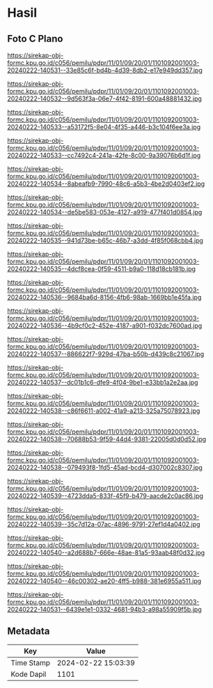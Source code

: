# Hasil

## Foto C Plano

https://sirekap-obj-formc.kpu.go.id/c056/pemilu/pdpr/11/01/09/20/01/1101092001003-20240222-140531--33e85c6f-bd4b-4d39-8db2-e17e949dd357.jpg

https://sirekap-obj-formc.kpu.go.id/c056/pemilu/pdpr/11/01/09/20/01/1101092001003-20240222-140532--9d563f3a-06e7-4f42-8191-600a48881432.jpg

https://sirekap-obj-formc.kpu.go.id/c056/pemilu/pdpr/11/01/09/20/01/1101092001003-20240222-140533--a53172f5-8e04-4f35-a446-b3c104f6ee3a.jpg

https://sirekap-obj-formc.kpu.go.id/c056/pemilu/pdpr/11/01/09/20/01/1101092001003-20240222-140533--cc7492c4-241a-42fe-8c00-9a39076b6d1f.jpg

https://sirekap-obj-formc.kpu.go.id/c056/pemilu/pdpr/11/01/09/20/01/1101092001003-20240222-140534--8abeafb9-7990-48c6-a5b3-4be2d0403ef2.jpg

https://sirekap-obj-formc.kpu.go.id/c056/pemilu/pdpr/11/01/09/20/01/1101092001003-20240222-140534--de5be583-053e-4127-a919-477f401d0854.jpg

https://sirekap-obj-formc.kpu.go.id/c056/pemilu/pdpr/11/01/09/20/01/1101092001003-20240222-140535--941d73be-b65c-46b7-a3dd-4f85f068cbb4.jpg

https://sirekap-obj-formc.kpu.go.id/c056/pemilu/pdpr/11/01/09/20/01/1101092001003-20240222-140535--4dcf8cea-0f59-4511-b9a0-118d18cb181b.jpg

https://sirekap-obj-formc.kpu.go.id/c056/pemilu/pdpr/11/01/09/20/01/1101092001003-20240222-140536--9684ba6d-8156-4fb6-98ab-1669bb1e45fa.jpg

https://sirekap-obj-formc.kpu.go.id/c056/pemilu/pdpr/11/01/09/20/01/1101092001003-20240222-140536--4b9cf0c2-452e-4187-a901-f032dc7600ad.jpg

https://sirekap-obj-formc.kpu.go.id/c056/pemilu/pdpr/11/01/09/20/01/1101092001003-20240222-140537--886622f7-929d-47ba-b50b-d439c8c21067.jpg

https://sirekap-obj-formc.kpu.go.id/c056/pemilu/pdpr/11/01/09/20/01/1101092001003-20240222-140537--dc01b1c6-dfe9-4f04-9be1-e33bb1a2e2aa.jpg

https://sirekap-obj-formc.kpu.go.id/c056/pemilu/pdpr/11/01/09/20/01/1101092001003-20240222-140538--c86f6611-a002-41a9-a213-325a75078923.jpg

https://sirekap-obj-formc.kpu.go.id/c056/pemilu/pdpr/11/01/09/20/01/1101092001003-20240222-140538--70688b53-9f59-44d4-9381-22005d0d0d52.jpg

https://sirekap-obj-formc.kpu.go.id/c056/pemilu/pdpr/11/01/09/20/01/1101092001003-20240222-140538--079493f8-1fd5-45ad-bcd4-d307002c8307.jpg

https://sirekap-obj-formc.kpu.go.id/c056/pemilu/pdpr/11/01/09/20/01/1101092001003-20240222-140539--4723dda5-833f-45f9-b479-aacde2c0ac86.jpg

https://sirekap-obj-formc.kpu.go.id/c056/pemilu/pdpr/11/01/09/20/01/1101092001003-20240222-140539--35c7d12a-07ac-4896-9791-27ef1d4a0402.jpg

https://sirekap-obj-formc.kpu.go.id/c056/pemilu/pdpr/11/01/09/20/01/1101092001003-20240222-140540--a2d688b7-666e-48ae-81a5-93aab48f0d32.jpg

https://sirekap-obj-formc.kpu.go.id/c056/pemilu/pdpr/11/01/09/20/01/1101092001003-20240222-140540--46c00302-ae20-4ff5-b988-381e6955a511.jpg

https://sirekap-obj-formc.kpu.go.id/c056/pemilu/pdpr/11/01/09/20/01/1101092001003-20240222-140531--6439e1e1-0332-4681-94b3-a98a55909f5b.jpg


## Metadata

| Key        | Value               |
| ---------- | ------------------- |
| Time Stamp | 2024-02-22 15:03:39 |
| Kode Dapil | 1101                |



